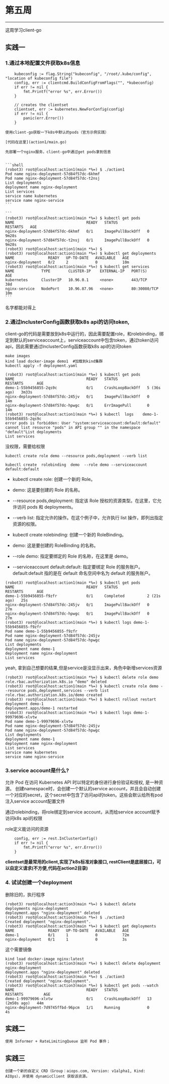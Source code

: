 <!--
 * @Author: 刘慧东
 * @Date: 2024-11-01 15:48:39
 * @LastEditors: 刘慧东
 * @LastEditTime: 2024-11-01 18:23:00
-->
# 第五周
---

这周学习client-go


## 实践一

###  1.通过本地配置文件获取k8s信息
```
	kubeconfig := flag.String("kubeconfig", "/root/.kube/config", "location of kubeconfig file")
	config, err := clientcmd.BuildConfigFromFlags("", *kubeconfig)
	if err != nil {
		fmt.Printf("error %s", err.Error())
	}

	// creates the clientset
	clientset, err := kubernetes.NewForConfig(config)
	if err != nil {
		panic(err.Error())
	}
```

    使用client-go获取一下k8s中默认的pods（官方示例实践）

    [代码在这里](action1/main.go)

    先部署一个nginx服务，client-go中通过get pods拿到信息


    ```shell
    (robot3) root@localhost:action1(main *%=) $ ./action1 
    Pod name nginx-deployment-57d84f57dc-6khmf
    Pod name nginx-deployment-57d84f57dc-t2nsj
    List deployments
    deployment name nginx-deployment
    List services
    service name kubernetes
    service name nginx-service
    ```

    ```
    (robot3) root@localhost:action1(main *%=) $ kubectl get pods
    NAME                                READY   STATUS             RESTARTS   AGE
    nginx-deployment-57d84f57dc-6khmf   0/1     ImagePullBackOff   0          9m28s
    nginx-deployment-57d84f57dc-t2nsj   0/1     ImagePullBackOff   0          9m28s
    (robot3) root@localhost:action1(main *%=) $ 
    (robot3) root@localhost:action1(main *%=) $ kubectl get deployments
    NAME               READY   UP-TO-DATE   AVAILABLE   AGE
    nginx-deployment   0/2     2            0           10m
    (robot3) root@localhost:action1(main *%=) $ kubectl get services   
    NAME            TYPE        CLUSTER-IP    EXTERNAL-IP   PORT(S)        AGE
    kubernetes      ClusterIP   10.96.0.1     <none>        443/TCP        38d
    nginx-service   NodePort    10.96.87.96   <none>        80:30080/TCP   10m
    ```


名字都能对得上



### 2.通过InclusterConfig函数获取k8s api的访问token,


client-go的代码是需要放到k8s中运行的，因此需要配置role，和rolebinding，绑定到默认的serviceaccount上，serviceaccount中包含token，通过token访问api，因此需要通过InclusterConfig函数获取k8s api的访问token

```
make images
kind load docker-image demo1  #加载到kind集群
kubectl apply -f deployment.yaml
```

```
(robot3) root@localhost:action1(main *%=) $ kubectl get pods 
NAME                                READY   STATUS             RESTARTS      AGE
demo-1-55b9456855-2qs9c             0/1     CrashLoopBackOff   5 (36s ago)   3m33s
nginx-deployment-57d84f57dc-245jv   0/1     ImagePullBackOff   0             14m
nginx-deployment-57d84f57dc-hpwgc   0/1     ErrImagePull       0             14m
(robot3) root@localhost:action1(main *%=) $ kubectl  logs    demo-1-55b9456855-2qs9c
error pods is forbidden: User "system:serviceaccount:default:default" cannot list resource "pods" in API group "" in the namespace "default"List deployments
List services
```

没权限，需要给权限

```
kubectl create role demo --resource pods,deployment --verb list

kubectl create  rolebinding  demo  --role demo --serviceaccount default:default
```

* kubectl create role: 创建一个新的 Role。
* demo: 这是要创建的 Role 的名称。
* --resource pods,deployment: 指定该 Role 授权的资源类型。在这里，它允许访问 pods 和 deployments。
* --verb list: 指定允许的操作。在这个例子中，允许执行 list 操作，即列出指定资源的权限。


* kubectl create rolebinding: 创建一个新的 RoleBinding。
* demo: 这是要创建的 RoleBinding 的名称。
* --role demo: 指定要绑定的 Role 的名称，在这里是 demo。
* --serviceaccount default:default: 指定要绑定 Role 的服务账户。default:default 指的是在 default 命名空间中名为 default 的服务账户。


```
(robot3) root@localhost:action1(main *%=) $ kubectl get pods
NAME                                READY   STATUS             RESTARTS      AGE
demo-1-55b9456855-f9zfr             0/1     Completed          2 (21s ago)   25s
nginx-deployment-57d84f57dc-245jv   0/1     ImagePullBackOff   0             27m
nginx-deployment-57d84f57dc-hpwgc   0/1     ImagePullBackOff   0             27m
(robot3) root@localhost:action1(main *%=) $ kubectl logs demo-1-55b9456855-f9zfr
Pod name demo-1-55b9456855-f9zfr
Pod name nginx-deployment-57d84f57dc-245jv
Pod name nginx-deployment-57d84f57dc-hpwgc
List deployments
deployment name demo-1
deployment name nginx-deployment
List services
```

yeah, 拿到自己想要的结果,但是service是没显示出来，角色中新增services资源


```shell
(robot3) root@localhost:action1(main *%=) $ kubectl delete role demo
role.rbac.authorization.k8s.io "demo" deleted
(robot3) root@localhost:action1(main *%=) $ kubectl create role demo --resource pods,deployment,services --verb list
role.rbac.authorization.k8s.io/demo created
(robot3) root@localhost:action1(main *%=) $ kubectl rollout restart deployment demo-1        
deployment.apps/demo-1 restarted
(robot3) root@localhost:action1(main *%=) $ kubectl logs demo-1-99979696-xlvtw  
Pod name demo-1-99979696-xlvtw
Pod name nginx-deployment-57d84f57dc-245jv
Pod name nginx-deployment-57d84f57dc-hpwgc
List deployments
deployment name demo-1
deployment name nginx-deployment
List services
service name kubernetes
service name nginx-service
```

### 3.service account是什么? 

允许 Pod 在访问 Kubernetes API 时以特定的身份进行身份验证和授权, 是一种资源。
创建namespace时，会创建一个默认的service account，并且会自动创建一个对应的secret，这个secret中包含了访问api的token。这些会默认给所有pod注入service account配置文件

通过rolebinding，将role绑定到service account，从而给service account赋予访问k8s api的权限

role定义能访问的资源

```
	config, err := rest.InClusterConfig()
	if err != nil {
		fmt.Printf("error %s", err.Error())
	}
```


**clientset是最常用的client,实现了k8s标准对象接口, restClient是底层接口，可以自定义请求(不方便,代码在action2目录)**


### 4. 试试创建一个deployment

删除旧的，执行程序
```
(robot3) root@localhost:action3(main *%=) $ kubectl delete  deployments nginx-deployment
deployment.apps "nginx-deployment" deleted
(robot3) root@localhost:action3(main *%=) $ ./action3 
Created deployment "nginx-deployment".
(robot3) root@localhost:action3(main *%=) $ kubectl get deployments
NAME               READY   UP-TO-DATE   AVAILABLE   AGE
demo-1             0/1     1            0           72m
nginx-deployment   0/1     1            0           3s
```

这个需要镜像

```
kind load docker-image nginx:latest
(robot3) root@localhost:action3(main *%=) $ kubectl delete deployment nginx-deployment
deployment.apps "nginx-deployment" deleted
(robot3) root@localhost:action3(main *%=) $ ./action3 
Created deployment "nginx-deployment".
(robot3) root@localhost:action3(main *%=) $ kubectl get pods --watch
NAME                                READY   STATUS             RESTARTS         AGE
demo-1-99979696-xlvtw               0/1     CrashLoopBackOff   13 (2m50s ago)   44m
nginx-deployment-7d9745ffbd-96pcm   1/1     Running            0                4s
```

## 实践二

    使用 Informer + RateLimitingQueue 监听 Pod 事件；


## 实践三

    创建一个新的自定义 CRD（Group：aiops.com, Version: v1alpha1, Kind: AIOps），并使用 dynamicClient 获取该资源。

